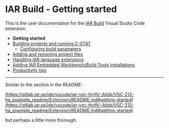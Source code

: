 # IAR Build - Getting started

This is the user documentation for the [IAR Build](https://marketplace.visualstudio.com/items?itemName=iarsystems.iar-vsc) Visual Studio Code extension.

* **Getting started**
* [Building projects and running C-STAT](building.md)
    * [Configuring build parameters](building.md#configuring-build-parameters)
* [Adding and removing project files](project-files.md)
* [Handling IAR language extensions](language-extensions.md)
* [Adding IAR Embedded Workbench/Build Tools installations](adding-toolchains.md)
* [Productivity tips](productivity.md)

---

Similar to the section in the README:

[https://gitlab.iar.se/ide/vscode/iar-vsc-thrift/-/blob/VSC-212-ha_example_readme/Extension/README.md#getting-started](https://gitlab.iar.se/ide/vscode/iar-vsc-thrift/-/blob/VSC-212-ha_example_readme/Extension/README.md#getting-started)

but perhaps a little more thorough.
